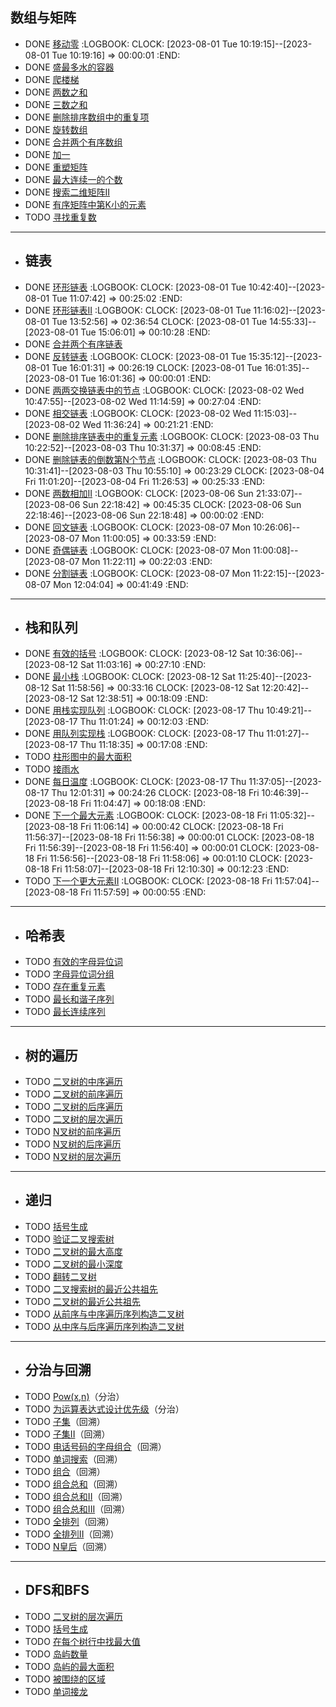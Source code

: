## 数组与矩阵
- DONE [移动零](https://leetcode-cn.com/problems/move-zeroes/)
  :LOGBOOK:
  CLOCK: [2023-08-01 Tue 10:19:15]--[2023-08-01 Tue 10:19:16] =>  00:00:01
  :END:
- DONE [盛最多水的容器](https://leetcode-cn.com/problems/container-with-most-water/)
- DONE [爬楼梯](https://leetcode-cn.com/problems/climbing-stairs/)
- DONE [两数之和](https://leetcode-cn.com/problems/two-sum/)
- DONE [三数之和](https://leetcode-cn.com/problems/3sum/)
- DONE [删除排序数组中的重复项](https://leetcode-cn.com/problems/remove-duplicates-from-sorted-array/)
- DONE [旋转数组](https://leetcode-cn.com/problems/rotate-array/)
- DONE [合并两个有序数组](https://leetcode-cn.com/problems/merge-sorted-array/)
- DONE [加一](https://leetcode.cn/problems/plus-one/)
- DONE [重塑矩阵](https://leetcode-cn.com/problems/reshape-the-matrix/)
- DONE [最大连续一的个数](https://leetcode-cn.com/problems/max-consecutive-ones/)
- DONE [搜索二维矩阵II](https://leetcode-cn.com/problems/search-a-2d-matrix-ii/)
- DONE [有序矩阵中第K小的元素](https://leetcode-cn.com/problems/kth-smallest-element-in-a-sorted-matrix/)
- TODO [寻找重复数](https://leetcode-cn.com/problems/find-the-duplicate-number/)
- ---
- ## 链表
- DONE [环形链表](https://leetcode-cn.com/problems/linked-list-cycle/)
  :LOGBOOK:
  CLOCK: [2023-08-01 Tue 10:42:40]--[2023-08-01 Tue 11:07:42] =>  00:25:02
  :END:
- DONE [环形链表II](https://leetcode-cn.com/problems/linked-list-cycle-ii/)
  :LOGBOOK:
  CLOCK: [2023-08-01 Tue 11:16:02]--[2023-08-01 Tue 13:52:56] =>  02:36:54
  CLOCK: [2023-08-01 Tue 14:55:33]--[2023-08-01 Tue 15:06:01] =>  00:10:28
  :END:
- DONE [合并两个有序链表](https://leetcode-cn.com/problems/merge-two-sorted-lists/)
- DONE [反转链表](https://leetcode-cn.com/problems/reverse-linked-list/)
  :LOGBOOK:
  CLOCK: [2023-08-01 Tue 15:35:12]--[2023-08-01 Tue 16:01:31] =>  00:26:19
  CLOCK: [2023-08-01 Tue 16:01:35]--[2023-08-01 Tue 16:01:36] =>  00:00:01
  :END:
- DONE [两两交换链表中的节点](https://leetcode-cn.com/problems/swap-nodes-in-pairs/)
  :LOGBOOK:
  CLOCK: [2023-08-02 Wed 10:47:55]--[2023-08-02 Wed 11:14:59] =>  00:27:04
  :END:
- DONE [相交链表](https://leetcode-cn.com/problems/intersection-of-two-linked-lists/)
  :LOGBOOK:
  CLOCK: [2023-08-02 Wed 11:15:03]--[2023-08-02 Wed 11:36:24] =>  00:21:21
  :END:
- DONE [删除排序链表中的重复元素](https://leetcode-cn.com/problems/remove-duplicates-from-sorted-list/)
  :LOGBOOK:
  CLOCK: [2023-08-03 Thu 10:22:52]--[2023-08-03 Thu 10:31:37] =>  00:08:45
  :END:
- DONE [删除链表的倒数第N个节点](https://leetcode-cn.com/problems/remove-nth-node-from-end-of-list/)
  :LOGBOOK:
  CLOCK: [2023-08-03 Thu 10:31:41]--[2023-08-03 Thu 10:55:10] =>  00:23:29
  CLOCK: [2023-08-04 Fri 11:01:20]--[2023-08-04 Fri 11:26:53] =>  00:25:33
  :END:
- DONE [两数相加II](https://leetcode-cn.com/problems/add-two-numbers-ii/)
  :LOGBOOK:
  CLOCK: [2023-08-06 Sun 21:33:07]--[2023-08-06 Sun 22:18:42] =>  00:45:35
  CLOCK: [2023-08-06 Sun 22:18:46]--[2023-08-06 Sun 22:18:48] =>  00:00:02
  :END:
- DONE [回文链表](https://leetcode-cn.com/problems/palindrome-linked-list/)
  :LOGBOOK:
  CLOCK: [2023-08-07 Mon 10:26:06]--[2023-08-07 Mon 11:00:05] =>  00:33:59
  :END:
- DONE [奇偶链表](https://leetcode-cn.com/problems/odd-even-linked-list/)
  :LOGBOOK:
  CLOCK: [2023-08-07 Mon 11:00:08]--[2023-08-07 Mon 11:22:11] =>  00:22:03
  :END:
- DONE [分割链表](https://leetcode-cn.com/problems/split-linked-list-in-parts/)
  :LOGBOOK:
  CLOCK: [2023-08-07 Mon 11:22:15]--[2023-08-07 Mon 12:04:04] =>  00:41:49
  :END:
- ---
- ## 栈和队列
- DONE [有效的括号](https://leetcode-cn.com/problems/valid-parentheses/)
  :LOGBOOK:
  CLOCK: [2023-08-12 Sat 10:36:06]--[2023-08-12 Sat 11:03:16] =>  00:27:10
  :END:
- DONE [最小栈](https://leetcode-cn.com/problems/min-stack/)
  :LOGBOOK:
  CLOCK: [2023-08-12 Sat 11:25:40]--[2023-08-12 Sat 11:58:56] =>  00:33:16
  CLOCK: [2023-08-12 Sat 12:20:42]--[2023-08-12 Sat 12:38:51] =>  00:18:09
  :END:
- DONE [用栈实现队列](https://leetcode-cn.com/problems/implement-queue-using-stacks/)
  :LOGBOOK:
  CLOCK: [2023-08-17 Thu 10:49:21]--[2023-08-17 Thu 11:01:24] =>  00:12:03
  :END:
- DONE [用队列实现栈](https://leetcode-cn.com/problems/implement-stack-using-queues/)
  :LOGBOOK:
  CLOCK: [2023-08-17 Thu 11:01:27]--[2023-08-17 Thu 11:18:35] =>  00:17:08
  :END:
- TODO [柱形图中的最大面积](https://leetcode-cn.com/problems/largest-rectangle-in-histogram/)
- TODO [接雨水](https://leetcode-cn.com/problems/trapping-rain-water/)
- DONE [每日温度](https://leetcode-cn.com/problems/daily-temperatures/)
  :LOGBOOK:
  CLOCK: [2023-08-17 Thu 11:37:05]--[2023-08-17 Thu 12:01:31] =>  00:24:26
  CLOCK: [2023-08-18 Fri 10:46:39]--[2023-08-18 Fri 11:04:47] =>  00:18:08
  :END:
- DONE [下一个最大元素](https://leetcode.cn/problems/next-greater-element-i/)
  :LOGBOOK:
  CLOCK: [2023-08-18 Fri 11:05:32]--[2023-08-18 Fri 11:06:14] =>  00:00:42
  CLOCK: [2023-08-18 Fri 11:56:37]--[2023-08-18 Fri 11:56:38] =>  00:00:01
  CLOCK: [2023-08-18 Fri 11:56:39]--[2023-08-18 Fri 11:56:40] =>  00:00:01
  CLOCK: [2023-08-18 Fri 11:56:56]--[2023-08-18 Fri 11:58:06] =>  00:01:10
  CLOCK: [2023-08-18 Fri 11:58:07]--[2023-08-18 Fri 12:10:30] =>  00:12:23
  :END:
- TODO [下一个更大元素II](https://leetcode-cn.com/problems/next-greater-element-ii/)
  :LOGBOOK:
  CLOCK: [2023-08-18 Fri 11:57:04]--[2023-08-18 Fri 11:57:59] =>  00:00:55
  :END:
- ---
- ## 哈希表
- TODO [有效的字母异位词](https://leetcode-cn.com/problems/valid-anagram/)
- TODO [字母异位词分组](https://leetcode-cn.com/problems/group-anagrams/)
- TODO [存在重复元素](https://leetcode-cn.com/problems/contains-duplicate/)
- TODO [最长和谐子序列](https://leetcode-cn.com/problems/longest-harmonious-subsequence/)
- TODO [最长连续序列](https://leetcode-cn.com/problems/longest-consecutive-sequence/)
- ---
- ## 树的遍历
- TODO [二叉树的中序遍历](https://leetcode-cn.com/problems/binary-tree-inorder-traversal/)
- TODO [二叉树的前序遍历](https://leetcode-cn.com/problems/binary-tree-preorder-traversal/)
- TODO [二叉树的后序遍历](https://leetcode-cn.com/problems/binary-tree-postorder-traversal/)
- TODO [二叉树的层次遍历](https://leetcode-cn.com/problems/binary-tree-level-order-traversal/)
- TODO [N叉树的前序遍历](https://leetcode-cn.com/problems/n-ary-tree-preorder-traversal/)
- TODO [N叉树的后序遍历](https://leetcode-cn.com/problems/n-ary-tree-postorder-traversal/)
- TODO [N叉树的层次遍历](https://leetcode-cn.com/problems/n-ary-tree-level-order-traversal/)
- ---
- ## 递归
- TODO [括号生成](https://leetcode-cn.com/problems/generate-parentheses/)
- TODO [验证二叉搜索树](https://leetcode-cn.com/problems/validate-binary-search-tree/)
- TODO [二叉树的最大高度](https://leetcode-cn.com/problems/maximum-depth-of-binary-tree/)
- TODO [二叉树的最小深度](https://leetcode-cn.com/problems/minimum-depth-of-binary-tree/)
- TODO [翻转二叉树](https://leetcode-cn.com/problems/invert-binary-tree/description/)
- TODO [二叉搜索树的最近公共祖先](https://leetcode-cn.com/problems/lowest-common-ancestor-of-a-binary-search-tree/)
- TODO [二叉树的最近公共祖先](https://leetcode-cn.com/problems/lowest-common-ancestor-of-a-binary-tree/)
- TODO [从前序与中序遍历序列构造二叉树](https://leetcode-cn.com/problems/construct-binary-tree-from-preorder-and-inorder-traversal/)
- TODO [从中序与后序遍历序列构造二叉树](https://leetcode-cn.com/problems/construct-binary-tree-from-inorder-and-postorder-traversal/)
- ---
- ## 分治与回溯
- TODO [Pow(x,n)](https://leetcode-cn.com/problems/powx-n/)（分治）
- TODO [为运算表达式设计优先级](https://leetcode-cn.com/problems/different-ways-to-add-parentheses/)（分治）
- TODO [子集](https://leetcode-cn.com/problems/subsets/)（回溯）
- TODO [子集II](https://leetcode-cn.com/problems/subsets-ii/)（回溯）
- TODO [电话号码的字母组合](https://leetcode-cn.com/problems/letter-combinations-of-a-phone-number/)（回溯）
- TODO [单词搜索](https://leetcode-cn.com/problems/word-search/)（回溯）
- TODO [组合](https://leetcode-cn.com/problems/combinations/)（回溯）
- TODO [组合总和](https://leetcode-cn.com/problems/combination-sum/)（回溯）
- TODO [组合总和II](https://leetcode-cn.com/problems/combination-sum-ii/)（回溯）
- TODO [组合总和III](https://leetcode-cn.com/problems/combination-sum-iii/)（回溯）
- TODO [全排列](https://leetcode-cn.com/problems/permutations/)（回溯）
- TODO [全排列II](https://leetcode-cn.com/problems/permutations-ii/)（回溯）
- TODO [N皇后](https://leetcode-cn.com/problems/n-queens/)（回溯）
- ---
- ## DFS和BFS
- TODO [二叉树的层次遍历](https://leetcode-cn.com/problems/binary-tree-level-order-traversal/)
- TODO [括号生成](https://leetcode-cn.com/problems/generate-parentheses/)
- TODO [在每个树行中找最大值](https://leetcode-cn.com/problems/find-largest-value-in-each-tree-row/)
- TODO [岛屿数量](https://leetcode-cn.com/problems/number-of-islands/)
- TODO [岛屿的最大面积](https://leetcode-cn.com/problems/max-area-of-island/)
- TODO [被围绕的区域](https://leetcode-cn.com/problems/surrounded-regions/)
- TODO [单词接龙](https://leetcode-cn.com/problems/word-ladder/)